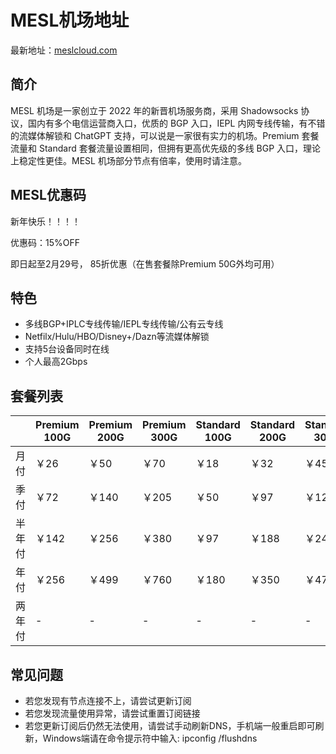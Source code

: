 # MESL机场地址

最新地址：[meslcloud.com](https://mesl.gov.ltd/#/register?code=4Y7ARmAb)

## 简介

MESL 机场是一家创立于 2022 年的新晋机场服务商，采用 Shadowsocks 协议，国内有多个电信运营商入口，优质的 BGP 入口，IEPL 内网专线传输，有不错的流媒体解锁和 ChatGPT 支持，可以说是一家很有实力的机场。Premium 套餐流量和 Standard 套餐流量设置相同，但拥有更高优先级的多线 BGP 入口，理论上稳定性更佳。MESL 机场部分节点有倍率，使用时请注意。

## MESL优惠码

新年快乐！！！！

优惠码：15%OFF

即日起至2月29号， 85折优惠（在售套餐除Premium 50G外均可用）

## 特色

* 多线BGP+IPLC专线传输/IEPL专线传输/公有云专线
* Netfilx/Hulu/HBO/Disney+/Dazn等流媒体解锁
* 支持5台设备同时在线
* 个人最高2Gbps

## 套餐列表

||Premium 100G|Premium 200G|Premium 300G|Standard 100G|Standard 200G|Standard 300G|META 200G|META 350G|META 650G|
|----|----|----|----|----|----|----|----|----|----|
|月付|￥26|￥50|￥70|￥18|￥32|￥45|￥75|￥125|￥185|
|季付|￥72|￥140|￥205|￥50|￥97|￥128|￥215|￥365|￥520|
|半年付|￥142|￥256|￥380|￥97|￥188|￥240|￥420|￥700|￥999|
|年付|￥256|￥499|￥760|￥180|￥350|￥470|￥799|￥1300|￥1899|
|两年付|-|-|-|-|-|-|￥1499|￥2499|￥3600|

## 常见问题

* 若您发现有节点连接不上，请尝试更新订阅
* 若您发现流量使用异常，请尝试重置订阅链接
* 若您更新订阅后仍然无法使用，请尝试手动刷新DNS，手机端一般重启即可刷新，Windows端请在命令提示符中输入: ipconfig /flushdns
